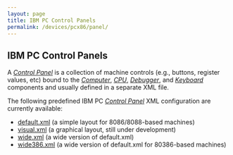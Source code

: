 ```yaml
---
layout: page
title: IBM PC Control Panels
permalink: /devices/pcx86/panel/
---
```


IBM PC Control Panels
---------------------

A *[Control Panel](/docs/pcx86/panel/)* is a collection of machine controls (e.g., buttons, register values, etc)
bound to the *[Computer](/docs/pcx86/computer/)*, *[CPU](/docs/pcx86/cpu/)*, *[Debugger](/docs/pcx86/debugger/)*,
and *[Keyboard](/docs/pcx86/keyboard/)* components and usually defined in a separate XML file.

The following predefined IBM PC *[Control Panel](/docs/pcx86/panel/)* XML configuration are currently available:

 - [default.xml](default.xml) (a simple layout for 8086/8088-based machines)
 - [visual.xml](visual.xml) (a graphical layout, still under development)
 - [wide.xml](wide.xml) (a wide version of default.xml)
 - [wide386.xml](wide386.xml) (a wide version of default.xml for 80386-based machines)
